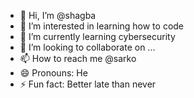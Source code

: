 - 👋 Hi, I’m @shagba
- 👀 I’m interested in learning how to code
- 🌱 I’m currently learning cybersecurity
- 💞️ I’m looking to collaborate on ...
- 📫 How to reach me @sarko
- 😄 Pronouns: He
- ⚡ Fun fact: Better late than never

<!---
shagba123/shagba123 is a ✨ special ✨ repository because its `README.md` (this file) appears on your GitHub profile.
You can click the Preview link to take a look at your changes.
--->
